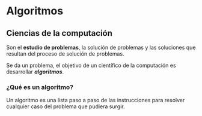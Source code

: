 # Algoritmos

## Ciencias de la computación
Son el **estudio de problemas**, la solución de problemas y las soluciones que resultan del proceso de solución de problemas.

Se da un problema, el objetivo de un científico de la computación es desarrollar ***algoritmos***.

### ¿Qué es un algoritmo?
Un algoritmo es una lista paso a paso de las instrucciones para resolver cualquier caso del problema que pudiera surgir.
